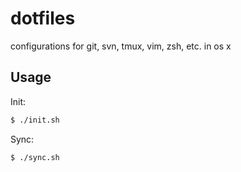# dotfiles

configurations for git, svn, tmux, vim, zsh, etc. in os x

## Usage

Init:

```bash
$ ./init.sh
```

Sync:

```bash
$ ./sync.sh
```
